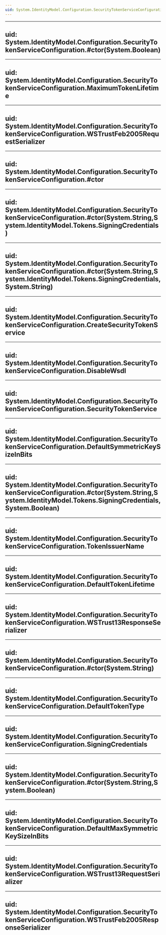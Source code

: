 ```yaml
---
uid: System.IdentityModel.Configuration.SecurityTokenServiceConfiguration
---
```


---
uid: System.IdentityModel.Configuration.SecurityTokenServiceConfiguration.#ctor(System.Boolean)
---

---
uid: System.IdentityModel.Configuration.SecurityTokenServiceConfiguration.MaximumTokenLifetime
---

---
uid: System.IdentityModel.Configuration.SecurityTokenServiceConfiguration.WSTrustFeb2005RequestSerializer
---

---
uid: System.IdentityModel.Configuration.SecurityTokenServiceConfiguration.#ctor
---

---
uid: System.IdentityModel.Configuration.SecurityTokenServiceConfiguration.#ctor(System.String,System.IdentityModel.Tokens.SigningCredentials)
---

---
uid: System.IdentityModel.Configuration.SecurityTokenServiceConfiguration.#ctor(System.String,System.IdentityModel.Tokens.SigningCredentials,System.String)
---

---
uid: System.IdentityModel.Configuration.SecurityTokenServiceConfiguration.CreateSecurityTokenService
---

---
uid: System.IdentityModel.Configuration.SecurityTokenServiceConfiguration.DisableWsdl
---

---
uid: System.IdentityModel.Configuration.SecurityTokenServiceConfiguration.SecurityTokenService
---

---
uid: System.IdentityModel.Configuration.SecurityTokenServiceConfiguration.DefaultSymmetricKeySizeInBits
---

---
uid: System.IdentityModel.Configuration.SecurityTokenServiceConfiguration.#ctor(System.String,System.IdentityModel.Tokens.SigningCredentials,System.Boolean)
---

---
uid: System.IdentityModel.Configuration.SecurityTokenServiceConfiguration.TokenIssuerName
---

---
uid: System.IdentityModel.Configuration.SecurityTokenServiceConfiguration.DefaultTokenLifetime
---

---
uid: System.IdentityModel.Configuration.SecurityTokenServiceConfiguration.WSTrust13ResponseSerializer
---

---
uid: System.IdentityModel.Configuration.SecurityTokenServiceConfiguration.#ctor(System.String)
---

---
uid: System.IdentityModel.Configuration.SecurityTokenServiceConfiguration.DefaultTokenType
---

---
uid: System.IdentityModel.Configuration.SecurityTokenServiceConfiguration.SigningCredentials
---

---
uid: System.IdentityModel.Configuration.SecurityTokenServiceConfiguration.#ctor(System.String,System.Boolean)
---

---
uid: System.IdentityModel.Configuration.SecurityTokenServiceConfiguration.DefaultMaxSymmetricKeySizeInBits
---

---
uid: System.IdentityModel.Configuration.SecurityTokenServiceConfiguration.WSTrust13RequestSerializer
---

---
uid: System.IdentityModel.Configuration.SecurityTokenServiceConfiguration.WSTrustFeb2005ResponseSerializer
---
